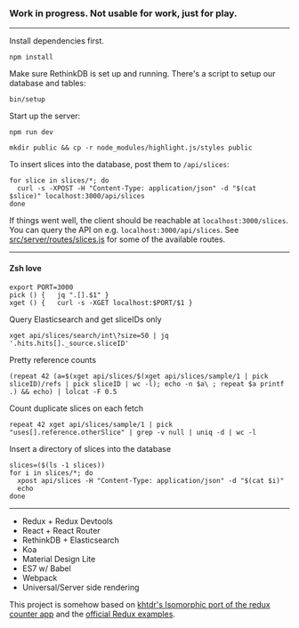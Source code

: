 ### Work in progress. Not usable for work, just for play.
---
Install dependencies first.

```shell
npm install
```

Make sure RethinkDB is set up and running. There's a script to setup our database and tables:

```shell
bin/setup
```

Start up the server:

```shell
npm run dev
```

```shell
mkdir public && cp -r node_modules/highlight.js/styles public
```

To insert slices into the database, post them to `/api/slices`:

```shell
for slice in slices/*; do
  curl -s -XPOST -H "Content-Type: application/json" -d "$(cat $slice)" localhost:3000/api/slices
done
```

If things went well, the client should be reachable at `localhost:3000/slices`. You can query the API on e.g. `localhost:3000/api/slices`. See [src/server/routes/slices.js](https://github.com/rwilhelm/slices/blob/master/src/server/routes/slices.js) for some of the available routes.

---

#### Zsh love

```shell
export PORT=3000
pick () {	jq ".[].$1" }
xget () {	curl -s -XGET localhost:$PORT/$1 }
```

Query Elasticsearch and get sliceIDs only
```shell
xget api/slices/search/int\?size=50 | jq '.hits.hits[]._source.sliceID'
```

Pretty reference counts
```shell
(repeat 42 (a=$(xget api/slices/$(xget api/slices/sample/1 | pick sliceID)/refs | pick sliceID | wc -l); echo -n $a\ ; repeat $a printf .) && echo) | lolcat -F 0.5
```

Count duplicate slices on each fetch
```shell
repeat 42 xget api/slices/sample/1 | pick "uses[].reference.otherSlice" | grep -v null | uniq -d | wc -l
```

Insert a directory of slices into the database
```shell
slices=($(ls -1 slices))
for i in slices/*; do
  xpost api/slices -H "Content-Type: application/json" -d "$(cat $i)"
  echo
done
```

---

* Redux + Redux Devtools
* React + React Router
* RethinkDB + Elasticsearch
* Koa
* Material Design Lite
* ES7 w/ Babel
* Webpack
* Universal/Server side rendering

This project is somehow based on [khtdr's Isomorphic port of the redux counter app](https://github.com/khtdr/redux-react-koa-isomorphic-counter-example) and the [official Redux examples](https://github.com/rackt/redux/tree/master/examples).
